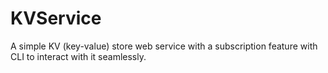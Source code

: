 # KVService
 A simple KV (key-value) store web service with a subscription feature with CLI to interact with it seamlessly.
